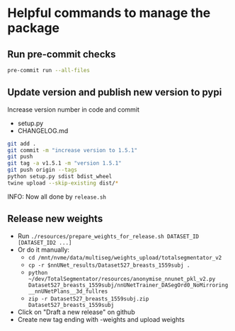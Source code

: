 # Helpful commands to manage the package


## Run pre-commit checks
```bash
pre-commit run --all-files
```


## Update version and publish new version to pypi

Increase version number in code and commit
- setup.py
- CHANGELOG.md

```bash
git add .
git commit -m "increase version to 1.5.1"
git push
git tag -a v1.5.1 -m "version 1.5.1"
git push origin --tags
python setup.py sdist bdist_wheel
twine upload --skip-existing dist/*
```

INFO: Now all done by `release.sh`


## Release new weights
* Run `./resources/prepare_weights_for_release.sh DATASET_ID [DATASET_ID2 ...]`
* Or do it manually:
    * `cd /mnt/nvme/data/multiseg/weights_upload/totalsegmentator_v2`
    * `cp -r $nnUNet_results/Dataset527_breasts_1559subj .`
    * `python ~/dev/TotalSegmentator/resources/anonymise_nnunet_pkl_v2.py Dataset527_breasts_1559subj/nnUNetTrainer_DASegOrd0_NoMirroring__nnUNetPlans__3d_fullres`
    * `zip -r Dataset527_breasts_1559subj.zip Dataset527_breasts_1559subj`
* Click on "Draft a new release" on github
* Create new tag ending with -weights and upload weights
